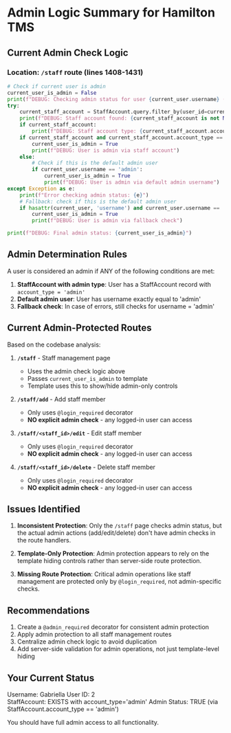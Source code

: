 # Admin Logic Summary for Hamilton TMS

## Current Admin Check Logic

### Location: `/staff` route (lines 1408-1431)

```python
# Check if current user is admin
current_user_is_admin = False
print(f"DEBUG: Checking admin status for user {current_user.username} (ID: {current_user.id})")
try:
    current_staff_account = StaffAccount.query.filter_by(user_id=current_user.id).first()
    print(f"DEBUG: Staff account found: {current_staff_account is not None}")
    if current_staff_account:
        print(f"DEBUG: Staff account type: {current_staff_account.account_type}")
    if current_staff_account and current_staff_account.account_type == 'admin':
        current_user_is_admin = True
        print(f"DEBUG: User is admin via staff account")
    else:
        # Check if this is the default admin user
        if current_user.username == 'admin':
            current_user_is_admin = True
            print(f"DEBUG: User is admin via default admin username")
except Exception as e:
    print(f"Error checking admin status: {e}")
    # Fallback: check if this is the default admin user
    if hasattr(current_user, 'username') and current_user.username == 'admin':
        current_user_is_admin = True
        print(f"DEBUG: User is admin via fallback check")

print(f"DEBUG: Final admin status: {current_user_is_admin}")
```

## Admin Determination Rules

A user is considered an admin if ANY of the following conditions are met:

1. **StaffAccount with admin type**: User has a StaffAccount record with `account_type = 'admin'`
2. **Default admin user**: User has username exactly equal to 'admin'
3. **Fallback check**: In case of errors, still checks for username = 'admin'

## Current Admin-Protected Routes

Based on the codebase analysis:

1. **`/staff`** - Staff management page
   - Uses the admin check logic above
   - Passes `current_user_is_admin` to template
   - Template uses this to show/hide admin-only controls

2. **`/staff/add`** - Add staff member
   - Only uses `@login_required` decorator
   - **NO explicit admin check** - any logged-in user can access

3. **`/staff/<staff_id>/edit`** - Edit staff member  
   - Only uses `@login_required` decorator
   - **NO explicit admin check** - any logged-in user can access

4. **`/staff/<staff_id>/delete`** - Delete staff member
   - Only uses `@login_required` decorator
   - **NO explicit admin check** - any logged-in user can access

## Issues Identified

1. **Inconsistent Protection**: Only the `/staff` page checks admin status, but the actual admin actions (add/edit/delete) don't have admin checks in the route handlers.

2. **Template-Only Protection**: Admin protection appears to rely on the template hiding controls rather than server-side route protection.

3. **Missing Route Protection**: Critical admin operations like staff management are protected only by `@login_required`, not admin-specific checks.

## Recommendations

1. Create a `@admin_required` decorator for consistent admin protection
2. Apply admin protection to all staff management routes
3. Centralize admin check logic to avoid duplication
4. Add server-side validation for admin operations, not just template-level hiding

## Your Current Status

Username: Gabriella
User ID: 2  
StaffAccount: EXISTS with account_type='admin'
Admin Status: TRUE (via StaffAccount.account_type == 'admin')

You should have full admin access to all functionality.
